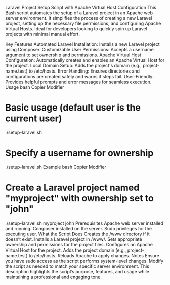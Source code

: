 Laravel Project Setup Script with Apache Virtual Host Configuration
This Bash script automates the setup of a Laravel project in an Apache web server environment. It simplifies the process of creating a new Laravel project, setting up the necessary file permissions, and configuring Apache Virtual Hosts. Ideal for developers looking to quickly spin up Laravel projects with minimal manual effort.

Key Features
Automated Laravel Installation: Installs a new Laravel project using Composer.
Customizable User Permissions: Accepts a username argument to set ownership and permissions.
Apache Virtual Host Configuration: Automatically creates and enables an Apache Virtual Host for the project.
Local Domain Setup: Adds the project's domain (e.g., project-name.test) to /etc/hosts.
Error Handling: Ensures directories and configurations are created safely and warns if steps fail.
User-Friendly: Provides helpful prompts and error messages for seamless execution.
Usage
bash
Copier
Modifier
# Basic usage (default user is the current user)
./setup-laravel.sh <project-name>

# Specify a username for ownership
./setup-laravel.sh <project-name> <username>
Example
bash
Copier
Modifier
# Create a Laravel project named "myproject" with ownership set to "john"
./setup-laravel.sh myproject john
Prerequisites
Apache web server installed and running.
Composer installed on the server.
Sudo privileges for the executing user.
What the Script Does
Creates the /www directory if it doesn’t exist.
Installs a Laravel project in /www/<project-name>.
Sets appropriate ownership and permissions for the project files.
Configures an Apache Virtual Host for the project.
Adds the project domain (e.g., project-name.test) to /etc/hosts.
Reloads Apache to apply changes.
Notes
Ensure you have sudo access as the script performs system-level changes.
Modify the script as needed to match your specific server environment.
This description highlights the script’s purpose, features, and usage while maintaining a professional and engaging tone.
